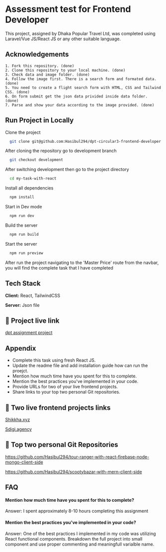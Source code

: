 # Assessment test for Frontend Developer

This project, assigned by Dhaka Popular Travel Ltd, was completed using Laravel/Vue JS/React JS or any other suitable language.

## Acknowledgements

    1. Fork this repository. (done)
    2. Clone this repository to your local machine. (done)
    3. Check data and image folder. (done)
    4. Follow the image first. There is a search form and formated data. (done)
    5. You need to create a flight search form with HTML, CSS and Tailwind CSS. (done)
    6. On form submit get the json data privided inside data folder. (done)
    7. Parse and show your data according to the image provided. (done)

## Run Project in Locally

Clone the project

```bash
  git clone git@github.com:Hasibul294/dpt-circular3-frontend-developer.git
```

After cloning the repository go to development branch

```bash
  git checkout development
```

After switching development then go to the project directory

```bash
  cd my-task-with-react
```

Install all dependencies

```bash
  npm install
```

Start in Dev mode

```bash
  npm run dev
```

Build the server

```bash
  npm run build
```

Start the server

```bash
  npm run preview
```

After run the project navigating to the 'Master Price' route from the navbar, you will find the complete task that I have completed

## Tech Stack

**Client:** React, TailwindCSS

**Server:** Json file

## 🔗 Project live link

[dpt assignment project](https://dpt-project-live.netlify.app/master-price)

## Appendix

- Complete this task using fresh React JS.
- Update the readme file and add installation guide how can run the proejct.
- Mention how much time have you spent for this to complete.
- Mention the best practices you've implemented in your code.
- Provide URLs for two of your live frontend projects.
- Share links to your top two personal Git repositories.

## 🔗 Two live frontend projects links

[Shikkha.xyz](https://shikkha.xyz/)

[Sdigi.agency](https://sdigi.agency/)

## 🔗 Top two personal Git Repositories

https://github.com/Hasibul294/tour-ranger-with-react-firebase-node-mongo-client-side

https://github.com/Hasibul294/scootybazar-with-mern-client-side

## FAQ

#### Mention how much time have you spent for this to complete?

Answer: I spent approximately 8-10 hours completing this assignment

#### Mention the best practices you've implemented in your code?

Answer: One of the best practices I implemented in my code was utilizing React functional components. Breakdown the full project into small component and use proper commenting and meaningfull varialble name.
